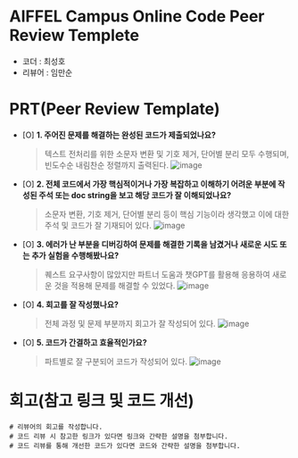 # AIFFEL Campus Online Code Peer Review Templete
- 코더 : 최성호
- 리뷰어 : 임만순


# PRT(Peer Review Template)
- [O]  **1. 주어진 문제를 해결하는 완성된 코드가 제출되었나요?**
  > 텍스트 전처리를 위한 소문자 변환 및 기호 제거, 단어별 분리 모두 수행되며, 빈도수순 내림찬순 정렬까지 출력된다.
  > ![image](https://github.com/user-attachments/assets/a8f48779-00ff-411a-8fda-e0fd44303da5)
    
- [O]  **2. 전체 코드에서 가장 핵심적이거나 가장 복잡하고 이해하기 어려운 부분에 작성된 
주석 또는 doc string을 보고 해당 코드가 잘 이해되었나요?**
  > 소문자 변환, 기호 제거, 단어별 분리 등이 핵심 기능이라 생각했고 이에 대한 주석 및 코드가 잘 기재되어 있다.
  > ![image](https://github.com/user-attachments/assets/6dc9b82a-2aed-487b-85d3-f1d5e9501f83)
        
- [O]  **3. 에러가 난 부분을 디버깅하여 문제를 해결한 기록을 남겼거나
새로운 시도 또는 추가 실험을 수행해봤나요?**
  > 퀘스트 요구사항이 많았지만 파트너 도움과 챗GPT를 활용해 응용하여 새로운 것을 적용해 문제를 해결할 수 있었다.
  > ![image](https://github.com/user-attachments/assets/df7df313-1faa-4f5f-b792-12e39b565e0e)

- [O]  **4. 회고를 잘 작성했나요?**
  > 전체 과정 및 문제 부분까지 회고가 잘 작성되어 있다.
  > ![image](https://github.com/user-attachments/assets/bd7d8a56-7163-43ca-a3cf-c4f9685bd2e7)

- [O]  **5. 코드가 간결하고 효율적인가요?**
  > 파트별로 잘 구분되어 코드가 작성되어 있다.
  > ![image](https://github.com/user-attachments/assets/73616b45-d0a5-4acf-82ff-c516b849e07e)


# 회고(참고 링크 및 코드 개선)
```
# 리뷰어의 회고를 작성합니다.
# 코드 리뷰 시 참고한 링크가 있다면 링크와 간략한 설명을 첨부합니다.
# 코드 리뷰를 통해 개선한 코드가 있다면 코드와 간략한 설명을 첨부합니다.
```
